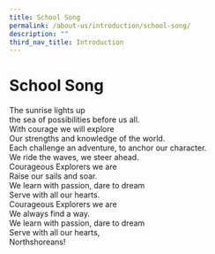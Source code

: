 ```yaml
---
title: School Song
permalink: /about-us/introduction/school-song/
description: ""
third_nav_title: Introduction
---
```

# **School Song**


The sunrise lights up  
the sea of possibilities before us all.  
With courage we will explore  
Our strengths and knowledge of the world.   
Each challenge an adventure, to anchor our character.  
We ride the waves, we steer ahead.  
Courageous Explorers we are  
Raise our sails and soar.  
We learn with passion, dare to dream  
Serve with all our hearts.  
Courageous Explorers we are  
We always find a way.  
We learn with passion, dare to dream  
Serve with all our hearts,  
Northshoreans!



